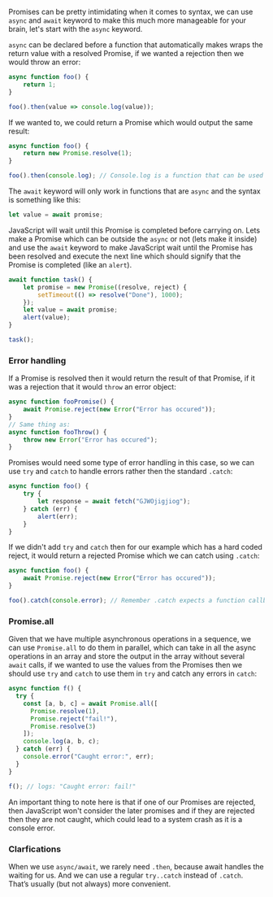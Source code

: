 Promises can be pretty intimidating when it comes to syntax, we can use `async` and `await` keyword to make this much more manageable for your brain, let's start with the `async` keyword.

`async` can be declared before a function that automatically makes wraps the return value with a resolved Promise, if we wanted a rejection then we would throw an error:

```js
async function foo() {
	return 1;
}

foo().then(value => console.log(value));
```

If we wanted to, we could return a Promise which would output the same result:

```js
async function foo() {
	return new Promise.resolve(1);
}

foo().then(console.log); // Console.log is a function that can be used as a callback
```

The `await` keyword will only work in functions that are `async` and the syntax is something like this:

```js
let value = await promise;
```

JavaScript will wait until this Promise is completed before carrying on. Lets make a Promise which can be outside the `async` or not (lets make it inside) and use the `await` keyword to make JavaScript wait until the Promise has been resolved and execute the next line which should signify that the Promise is completed (like an `alert`).

```js
await function task() {
	let promise = new Promise((resolve, reject) {
		setTimeout(() => resolve("Done"), 1000);
	});
	let value = await promise;
	alert(value);
}

task();
```
### Error handling
If a Promise is resolved then it would return the result of that Promise, if it was a rejection that it would `throw` an error object:

```js
async function fooPromise() {
	await Promise.reject(new Error("Error has occured"));
}
// Same thing as:
async function fooThrow() {
	throw new Error("Error has occured");
}
```

Promises would need some type of error handling in this case, so we can use `try` and `catch` to handle errors rather then the standard `.catch`: 

```js
async function foo() {
	try {
		let response = await fetch("GJWOjigjiog");
	} catch (err) {
		alert(err);
	}
}
```

If we didn't add `try` and `catch` then for our example which has a hard coded reject, it would return a rejected Promise which we can catch using `.catch`:

```js
async function foo() {
	await Promise.reject(new Error("Error has occured"));
}

foo().catch(console.error); // Remember .catch expects a function callback
```
### Promise.all
Given that we have multiple asynchronous operations in a sequence, we can use `Promise.all` to do them in parallel, which can take in all the async operations in an array and store the output in the array without several `await` calls, if we wanted to use the values from the Promises then we should use `try` and `catch` to use them in `try` and catch any errors in `catch`:

```js
async function f() {
  try {
    const [a, b, c] = await Promise.all([
      Promise.resolve(1),
      Promise.reject("fail!"),
      Promise.resolve(3)
    ]);
    console.log(a, b, c);
  } catch (err) {
    console.error("Caught error:", err);
  }
}

f(); // logs: "Caught error: fail!"
```

An important thing to note here is that if one of our Promises are rejected, then JavaScript won't consider the later promises and if they are rejected then they are not caught, which could lead to a system crash as it is a console error.
### Clarfications
When we use `async/await`, we rarely need `.then`, because await handles the waiting for us. And we can use a regular `try..catch` instead of `.catch`. That’s usually (but not always) more convenient.




